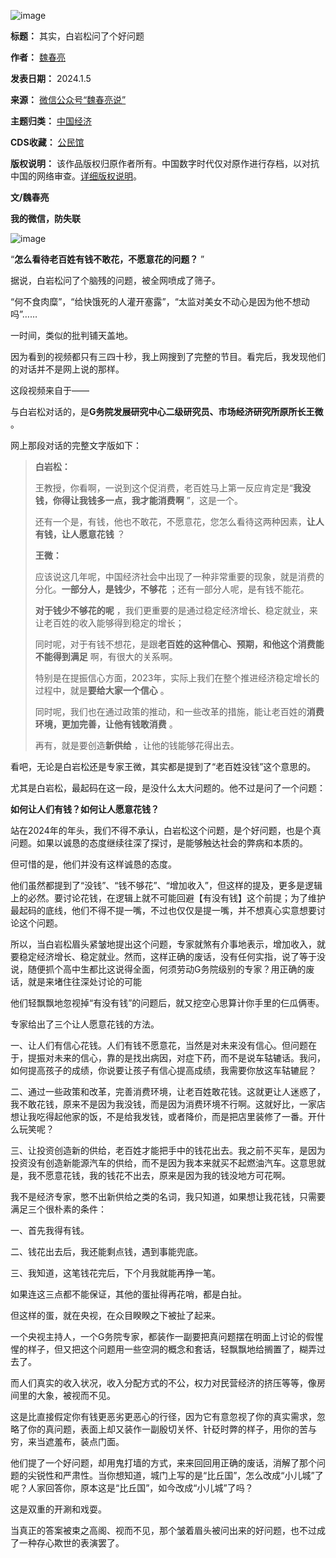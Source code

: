 ![image](https://chinadigitaltimes.net/chinese/files/2024/01/post-703884-659899bbe5b6b.)




**标题：** 其实，白岩松问了个好问题  

**作者：** [魏春亮](https://chinadigitaltimes.net/space/魏春亮)  

**发表日期：** 2024.1.5  

**来源：** [微信公众号“魏春亮说”](https://web.archive.org/web/https://mp.weixin.qq.com/s/RG2UMo3q2gAcgPuYAbc-Dg)  

**主题归类：** [中国经济](https://chinadigitaltimes.net/space/中国经济)  

**CDS收藏：** [公民馆](https://chinadigitaltimes.net/space/%E5%85%AC%E6%B0%91%E9%A6%86)  

**版权说明：** 该作品版权归原作者所有。中国数字时代仅对原作进行存档，以对抗中国的网络审查。[详细版权说明](https://chinadigitaltimes.net/chinese/copyright)。


**文/魏春亮** 


**我的微信，防失联** 


![image](https://chinadigitaltimes.net/chinese/files/2024/01/post-703884-659899bbf1784.png)


“**怎么看待老百姓有钱不敢花，不愿意花的问题？** ”


据说，白岩松问了个脑残的问题，被全网喷成了筛子。


“何不食肉糜”，“给快饿死的人灌开塞露”，“太监对美女不动心是因为他不想动吗”……


一时间，类似的批判铺天盖地。


因为看到的视频都只有三四十秒，我上网搜到了完整的节目。看完后，我发现他们的对话并不是网上说的那样。


这段视频来自于——


与白岩松对话的，是**G务院发展研究中心二级研究员、市场经济研究所原所长王微** 。


网上那段对话的完整文字版如下：



> 
> **白岩松：** 
> 
> 
> 王教授，你看啊，一说到这个促消费，老百姓马上第一反应肯定是“**我没钱，你得让我钱多一点，我才能消费啊** ”，这是一个。
> 
> 
> 还有一个是，有钱，他也不敢花，不愿意花，您怎么看待这两种因素，**让人有钱，让人愿意花钱** ？
> 
> 
> **王微：** 
> 
> 
> 应该说这几年呢，中国经济社会中出现了一种非常重要的现象，就是消费的分化。**一部分人，是钱少，不够花** ；还有一部分人呢，是有钱不能花。
> 
> 
> **对于钱少不够花的呢** ，我们更重要的是通过稳定经济增长、稳定就业，来让老百姓的收入能够得到稳定的增长；
> 
> 
> 同时呢，对于有钱不想花，是跟**老百姓的这种信心、预期，和他这个消费能不能得到满足** 啊，有很大的关系啊。
> 
> 
> 特别是在提振信心方面，2023年，实际上我们在整个推进经济稳定增长的过程中，就是**要给大家一个信心** 。
> 
> 
> 同时呢，我们也在通过政策的推动，和一些改革的措施，能让老百姓的**消费环境，更加完善，让他有钱敢消费** 。
> 
> 
> 再有，就是要创造**新供给** ，让他的钱能够花得出去。
> 
> 
> 


看吧，无论是白岩松还是专家王微，其实都是提到了“老百姓没钱”这个意思的。


尤其是白岩松，最起码在这一段，是没什么太大问题的。他不过是问了一个问题：


**如何让人们有钱？如何让人愿意花钱？** 


站在2024年的年头，我们不得不承认，白岩松这个问题，是个好问题，也是个真问题。如果以诚恳的态度继续往深了探讨，是能够触达社会的弊病和本质的。


但可惜的是，他们并没有这样诚恳的态度。


他们虽然都提到了“没钱”、“钱不够花”、“增加收入”，但这样的提及，更多是逻辑上的必然。要讨论花钱，在逻辑上就不可能回避【有没有钱】这个前提；为了维护最起码的底线，他们不得不提一嘴，不过也仅仅是提一嘴，并不想真心实意想要讨论这个问题。


所以，当白岩松眉头紧皱地提出这个问题，专家就煞有介事地表示，增加收入，就要稳定经济增长、稳定就业。然而，这样正确的废话，没有任何实指，说了等于没说，随便抓个高中生都比这说得全面，何须劳动G务院级别的专家？用正确的废话，就是来堵住往深处讨论的可能


他们轻飘飘地忽视掉“有没有钱”的问题后，就又挖空心思算计你手里的仨瓜俩枣。


专家给出了三个让人愿意花钱的方法。


一、让人们有信心花钱。人们有钱不愿意花，当然是对未来没有信心。但问题在于，提振对未来的信心，靠的是找出病因，对症下药，而不是说车轱辘话。我问，如何提高孩子的成绩，你说要让孩子有信心提高成绩，我需要你放这车轱辘屁？


二、通过一些政策和改革，完善消费环境，让老百姓敢花钱。这就更让人迷惑了，我不敢花钱，原来不是因为我没钱，而是因为消费环境不行啊。这就好比，一家店想让我吃得起他家的饭，不是给我发钱，或者降价，而是把店里装修了一番。开什么玩笑呢？


三、让投资创造新的供给，老百姓才能把手中的钱花出去。我之前不买车，是因为投资没有创造新能源汽车的供给，而不是因为我本来就买不起燃油汽车。这意思就是，我不愿意花钱，我的钱花不出去，原来是因为我的钱没地方可花啊。


我不是经济专家，憋不出新供给之类的名词，我只知道，如果想让我花钱，只需要满足三个很朴素的条件：


一、首先我得有钱。


二、钱花出去后，我还能剩点钱，遇到事能兜底。


三、我知道，这笔钱花完后，下个月我就能再挣一笔。


如果连这三点都不能保证，其他的蛋扯得再花哨，都是白扯。


但这样的蛋，就在央视，在众目睽睽之下被扯了起来。


一个央视主持人，一个G务院专家，都装作一副要把真问题摆在明面上讨论的假惺惺的样子，但又把这个问题用一些空洞的概念和套话，轻飘飘地给搁置了，糊弄过去了。


而人们真实的收入状况，收入分配方式的不公，权力对民营经济的挤压等等，像房间里的大象，被视而不见。


这是比直接假定你有钱更恶劣更恶心的行径，因为它有意忽视了你的真实需求，忽略了你的真问题，表面上却又装作一副殷切关怀、针砭时弊的样子，用你的苦与穷，来当遮羞布，装点门面。


他们提了一个好问题，却用鬼打墙的方式，来来回回用正确的废话，消解了那个问题的尖锐性和严肃性。当你想知道，城门上写的是“比丘国”，怎么改成“小儿城”了呢？人家回答你，原本这是“比丘国”，如今改成“小儿城”了吗？


这是双重的开涮和戏耍。


当真正的答案被束之高阁、视而不见，那个皱着眉头被问出来的好问题，也不过成了一种存心欺世的表演罢了。

